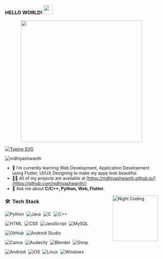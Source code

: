 ### HELLO WORLD! <img width="30" src="https://camo.githubusercontent.com/e8e7b06ecf583bc040eb60e44eb5b8e0ecc5421320a92929ce21522dbc34c891/68747470733a2f2f6d656469612e67697068792e636f6d2f6d656469612f6876524a434c467a6361737252346961377a2f67697068792e676966">

<p align= "center">
<img src="https://user-images.githubusercontent.com/65482596/171577529-a82dc04b-0fa8-4c9e-8541-b85983fb28e0.png" height="400"/>
</p>

[![Typing SVG](https://readme-typing-svg.herokuapp.com?vCenter=true&lines=CSE+Student%2C+Tech+Enthusiast;Working+on+Web+Development;Learning+Application+Development)](https://git.io/typing-svg)

<p align="left"> <img src="https://komarev.com/ghpvc/?username=nidhiyashwanth&label=Profile%20views&color=0e75b6&style=flat" alt="nidhiyashwanth" /> </p>

- 🌱 I’m currently learning Web Development, Application Development using Flutter, UI/UX Designing to make my apps look beautiful.
- 👨‍💻 All of my projects are available at [https://nidhiyashwanth.github.io/](https://github.com/nidhiyashwanth/)
- 💬 Ask me about **C/C++, Python, Web, Flutter**.

<img id="optionalstuff" alt="Night Coding" src="https://media.giphy.com/media/ve43TyDQ3B4me7d22z/giphy.gif" width=150px align="right"/>

### 🛠 &nbsp;Tech Stack
![Python](https://img.shields.io/badge/-Python-05122A?style=flat&logo=python)&nbsp;
![Java](https://img.shields.io/badge/-Java-05122A?style=flat&logo=Java&logoColor=FFA518)&nbsp;
![C](https://img.shields.io/badge/-C-05122A?style=flat&logo=C&logoColor=A8B9CC)&nbsp;
![C++](https://img.shields.io/badge/-C++-05122A?logo=c%2B%2B&style=flat&logoColor=FFA518)&nbsp;


![HTML](https://img.shields.io/badge/-HTML-05122A?style=flat&logo=HTML5)&nbsp;
![CSS](https://img.shields.io/badge/-CSS-05122A?style=flat&logo=CSS3&logoColor=1572B6)&nbsp;
![JavaScript](https://img.shields.io/badge/-JavaScript-05122A?style=flat&logo=javascript)&nbsp;
![MySQL](https://img.shields.io/badge/-MySQL-05122A?style=flat&logo=mysql&logoColor=FFA518)&nbsp;


![GitHub](https://img.shields.io/badge/-GitHub-05122A?style=flat&logo=github)&nbsp;
![Android Studio](https://img.shields.io/badge/-Android_Studio-05122A?style=flat&logo=androidstudio)&nbsp;


![Canva](https://img.shields.io/badge/-Canva-05122A?style=flat&logo=canva)&nbsp;
![Audacity](https://img.shields.io/badge/-Audacity-05122A?style=flat&logo=audacity)&nbsp;
![Blender](https://img.shields.io/badge/-Blender-05122A?style=flat&logo=blender)&nbsp;
![Gimp](https://img.shields.io/badge/-Gimp-05122A?style=flat&logo=gimp)

![Android](https://img.shields.io/badge/-Android-05122A?style=flat&logo=android)&nbsp;
![iOS](https://img.shields.io/badge/-iOS-05122A?style=flat&logo=iOS)&nbsp;
![Linux](https://img.shields.io/badge/-Linux-05122A?style=flat&logo=linux)&nbsp;
![Windows](https://img.shields.io/badge/-Windows-05122A?style=flat&logo=windows)&nbsp;



